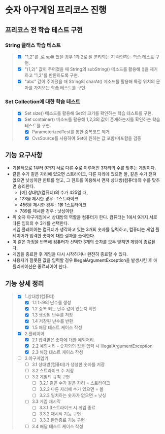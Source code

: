 # 숫자 야구게임 프리코스 진행

## 프리코스 전 학습 테스트 구현

### String 클래스 학습 테스트
> - [X] "1,2"를 ,로 split 했을 경우 1과 2로 잘 분리되는 지 확인하는 학습 테스트 구현.
> - [X] "(1,2)" 값이 주어졌을 때 String의 subString() 메소드를 활용해 ()을 제거하고 "1,2"를 반환하도록 구현.
> - [X] "abc" 값이 주어졌을 때 String의 charAt() 메소드를 활용해 특정 위치의 문자를 가져오는 학습 테스트를 구현.

### Set Collection에 대한 학습 테스트
> - [X] Set size() 메소드를 활용해 Set의 크기를 확인하는 학습 테스트를 구현.
> - [X] Set container() 메소드를 활용해 1,2,3의 값이 존재하는지를 확인하는 학습 테스트를 구현.
>   - [X] ParameterizedTest를 통한 중복코드 제거
>   - [X] CvsSource를 사용하여 Set에 원하는 값 포함/미포함을 검증


## 기능 요구사항
* 기본적으로 1부터 9까지 서로 다른 수로 이루어진 3자리의 수를 맞추는 게임이다.
* 같은 수가 같은 자리에 있으면 스트라이크, 다른 자리에 있으면 볼, 같은 수가 전혀 없으면 낫싱이란 힌트를 얻고, 그 힌트를 이용해서 먼저 상대방(컴퓨터)의 수를 맞추면 승리한다.  
  * [예] 상대방(컴퓨터)의 수가 425일 때,
  * 123을 제시한 경우 : 1스트라이크
  * 456을 제시한 경우 : 1볼 1스트라이크
  * 789를 제시한 경우 : 낫싱이란
* 위 숫자 야구게임에서 상대방의 역할을 컴퓨터가 한다.
컴퓨터는 1에서 9까지 서로 다른 임의의 수 3개를 선택한다.  
게임 플레이어는 컴퓨터가 생각하고 있는 3개의 숫자를 입력하고, 컴퓨터는 게임 플레이어가 입력한 숫자에 대한 결과를 출력한다.
* 이 같은 과정을 반복해 컴퓨터가 선택한 3개의 숫자를 모두 맞히면 게임이 종료된다.
* 게임을 종료한 후 게임을 다시 시작하거나 완전히 종료할 수 있다.
* 사용자가 잘못된 값을 입력할 경우 IllegalArgumentException을 발생시킨 후 애플리케이션은 종료되어야 한다.

## 기능 상세 정리
> - [X] 1.상대방(컴퓨터)
>   - [X] 1.1 1~9의 난수를 생성
>   - [X] 1.2 중복 되는 난수 값이 있는지 확인
>   - [X] 1.3 생성된 난수를 저장
>   - [X] 1.4 저장된 난수를 반환
>   - [X] 1.5 해당 테스트 케이스 작성
> - [X] 2.플레이어
>   - [X] 2.1 입력받은 숫자에 대한 예외처리.
>   - [X] 2.2 예외처리 - 숫자외의 값을 입력 시 IllegalArgumentException
>   - [X] 2.3 해당 테스트 케이스 작성
> - [ ] 3.야구게임기
>   -  [ ] 3.1 상대방(컴퓨터)가 생성한 숫자를 저장
>   -  [ ] 3.2 스트라이크 수 저장
>   -  [ ] 3.2 게임의 규칙 구현
>     - [ ] 3.2.1 같은 수가 같은 자리 = 스트라이크
>     - [ ] 3.2.2 다른 자리에 수가 있으면 = 볼
>     - [ ] 3.2.3 일치하는 숫자가 없으면 = 낫싱
>   -  [ ] 3.3 게임 재시작
>     - [ ] 3.3.1 3스트라이크 시 게임 종료
>     - [ ] 3.3.2 재시작 기능 구현
>     - [ ] 3.3.3 완전종료 기능 구현
>   - [ ] 3.4 해당 테스트 케이스 작성
